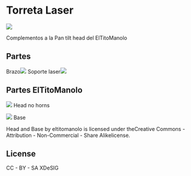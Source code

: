# Torreta Laser
[<img src="https://github.com/EchidnaShield/Recursos/blob/master/Dise%C3%B1os3D/Torreta/Torreta.png"/>](https://github.com/EchidnaShield/Recursos/blob/master/Dise%C3%B1os3D/Torreta/Torreta.png)

Complementos a la Pan tilt head del ElTitoManolo



## Partes
Brazo[<img src="https://github.com/EchidnaShield/Recursos/blob/master/Dise%C3%B1os3D/Torreta/ARM_modif.png"/>](https://github.com/EchidnaShield/Recursos/blob/master/Dise%C3%B1os3D/Torreta/ARM_modif.stl)
Soporte laser[<img src="https://github.com/EchidnaShield/Recursos/blob/master/Dise%C3%B1os3D/Torreta/Soporte_Laser.png"/>](https://github.com/EchidnaShield/Recursos/blob/master/Dise%C3%B1os3D/Torreta/Soporte_Laser.stl)

## Partes ElTitoManolo
[<img src="https://cdn.thingiverse.com/renders/51/e7/60/07/ae/29391a27f9b05fa47fbc0e25358246d3_thumb_medium.jpg"/>](https://cdn.thingiverse.com/assets/4d/60/2e/2a/52/head_no_horns.stl) Head no horns

[<img src="https://cdn.thingiverse.com/renders/12/fe/68/56/58/57f312213586f4db5ce062b65d8a6737_thumb_medium.jpg"/>](https://cdn.thingiverse.com/assets/6c/db/6c/a0/f1/base.stl) Base

 Head and Base by eltitomanolo is licensed under theCreative Commons - Attribution - Non-Commercial - Share Alikelicense.


## License
CC - BY - SA
XDeSIG
